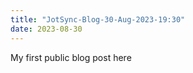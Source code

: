 ```yaml
---
title: "JotSync-Blog-30-Aug-2023-19:30"
date: 2023-08-30
---
```

My first public blog post here 
    
